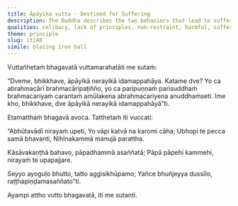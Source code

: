 ```yaml
---
title: Āpāyika sutta - Destined for Suffering
description: The Buddha describes the two behaviors that lead to suffering and rebirth in hell if not abandoned.
qualities: celibacy, lack of principles, non-restraint, harmful, suffering
theme: principle
slug: iti48
simile: blazing iron ball
---
```


Vuttañhetaṁ bhagavatā vuttamarahatāti me sutaṁ:

“Dveme, bhikkhave, āpāyikā nerayikā idamappahāya. Katame dve? Yo ca abrahmacārī brahmacāripaṭiñño, yo ca paripuṇṇaṁ parisuddhaṁ brahmacariyaṁ carantaṁ amūlakena abrahmacariyena anuddhaṁseti. Ime kho, bhikkhave, dve āpāyikā nerayikā idamappahāyā”ti.

Etamatthaṁ bhagavā avoca. Tatthetaṁ iti vuccati:

“Abhūtavādī nirayaṁ upeti,
Yo vāpi katvā na karomi cāha;
Ubhopi te pecca samā bhavanti,
Nihīnakammā manujā parattha.

Kāsāvakaṇṭhā bahavo,
pāpadhammā asaññatā;
Pāpā pāpehi kammehi,
nirayaṁ te upapajjare.

Seyyo ayoguḷo bhutto,
tatto aggisikhūpamo;
Yañce bhuñjeyya dussīlo,
raṭṭhapiṇḍamasaññato”ti.

Ayampi attho vutto bhagavatā, iti me sutanti.
